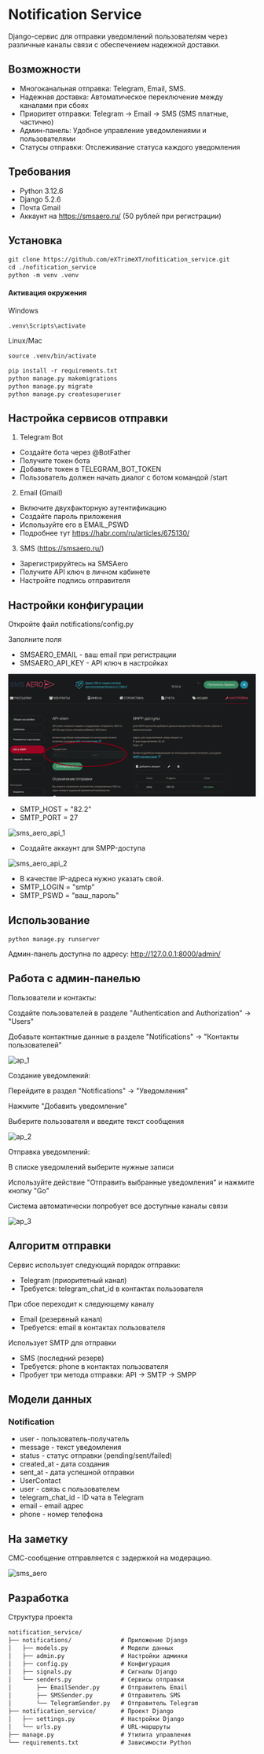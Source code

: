 # Notification Service
Django-сервис для отправки уведомлений пользователям через различные каналы связи с обеспечением надежной доставки.

## Возможности
- Многоканальная отправка: Telegram, Email, SMS.
- Надежная доставка: Автоматическое переключение между каналами при сбоях
- Приоритет отправки: Telegram → Email → SMS (SMS платные, частично)
- Админ-панель: Удобное управление уведомлениями и пользователями
- Статусы отправки: Отслеживание статуса каждого уведомления

## Требования
- Python 3.12.6
- Django 5.2.6
- Почта Gmail
- Аккаунт на https://smsaero.ru/ (50 рублей при регистрации)

## Установка
```
git clone https://github.com/eXTrimeXT/nofitication_service.git
cd ./nofitication_service
python -m venv .venv
```
#### Активация окружения
Windows 

```
.venv\Scripts\activate
``` 

Linux/Mac 
``` 
source .venv/bin/activate
```

```
pip install -r requirements.txt
python manage.py makemigrations
python manage.py migrate
python manage.py createsuperuser
```

## Настройка сервисов отправки
1. Telegram Bot
- Создайте бота через @BotFather
- Получите токен бота
- Добавьте токен в TELEGRAM_BOT_TOKEN
- Пользователь должен начать диалог с ботом командой /start
2. Email (Gmail)
- Включите двухфакторную аутентификацию
- Создайте пароль приложения
- Используйте его в EMAIL_PSWD
- Подробнее тут https://habr.com/ru/articles/675130/
3. SMS (https://smsaero.ru/)
- Зарегистрируйтесь на SMSAero
- Получите API ключ в личном кабинете 
- Настройте подпись отправителя

## Настройки конфигурации
Откройте файл notifications/config.py

Заполните поля
- SMSAERO_EMAIL - ваш email при регистрации
- SMSAERO_API_KEY - API ключ в настройках

![sms_aero_api](https://github.com/eXTrimeXT/nofitication_service/blob/main/assets/images/sms_aero_api.png)

- SMTP_HOST = "82.2"
- SMTP_PORT = 27

![sms_aero_api_1](https://github.com/eXTrimeXT/nofitication_service/blob/main/asserts/images/sms_aero_api_1.png)

- Создайте аккаунт для SMPP-доступа

![sms_aero_api_2](https://github.com/eXTrimeXT/nofitication_service/blob/main/asserts/images/sms_aero_api_2.png)

- В качестве IP-адреса нужно указать свой.
- SMTP_LOGIN = "smtp"
- SMTP_PSWD = "ваш_пароль"

## Использование
```
python manage.py runserver
```

Админ-панель доступна по адресу: http://127.0.0.1:8000/admin/

## Работа с админ-панелью
Пользователи и контакты:

Создайте пользователей в разделе "Authentication and Authorization" → "Users"

Добавьте контактные данные в разделе "Notifications" → "Контакты пользователей"

![ap_1](https://github.com/eXTrimeXT/nofitication_service/blob/main/asserts/images/ap_1.png)

Создание уведомлений:

Перейдите в раздел "Notifications" → "Уведомления"

Нажмите "Добавить уведомление"

Выберите пользователя и введите текст сообщения

![ap_2](https://github.com/eXTrimeXT/nofitication_service/blob/main/asserts/images/ap_2.png)


Отправка уведомлений:

В списке уведомлений выберите нужные записи

Используйте действие "Отправить выбранные уведомления" и нажмите кнопку "Go"

Система автоматически попробует все доступные каналы связи

![ap_3](https://github.com/eXTrimeXT/nofitication_service/blob/main/asserts/images/ap_3.png)



## Алгоритм отправки
Сервис использует следующий порядок отправки:
- Telegram (приоритетный канал)
- Требуется: telegram_chat_id в контактах пользователя

При сбое переходит к следующему каналу
- Email (резервный канал)
- Требуется: email в контактах пользователя

Использует SMTP для отправки
- SMS (последний резерв)
- Требуется: phone в контактах пользователя
- Пробует три метода отправки: API → SMTP → SMPP

## Модели данных
### Notification
- user - пользователь-получатель
- message - текст уведомления 
- status - статус отправки (pending/sent/failed)
- created_at - дата создания 
- sent_at - дата успешной отправки
- UserContact
- user - связь с пользователем
- telegram_chat_id - ID чата в Telegram
- email - email адрес
- phone - номер телефона

## На заметку
СМС-сообщение отправляется с задержкой на модерацию.

![sms_aero](https://github.com/eXTrimeXT/nofitication_service/blob/main/asserts/images/sms_aero.png)


## Разработка
Структура проекта
```
notification_service/
├── notifications/              # Приложение Django 
│   ├── models.py               # Модели данных
│   ├── admin.py                # Настройки админки
│   ├── config.py               # Конфигурация
│   ├── signals.py              # Сигналы Django
│   └── senders.py              # Сервисы отправки
│       ├── EmailSender.py      # Отправитель Email
│       ├── SMSSender.py        # Отправитель SMS
│       └── TelegramSender.py   # Отправитель Telegram
├── notification_service/       # Проект Django
│   ├── settings.py             # Настройки Django
│   └── urls.py                 # URL-маршруты
├── manage.py                   # Утилита управления
└── requirements.txt            # Зависимости Python
```
